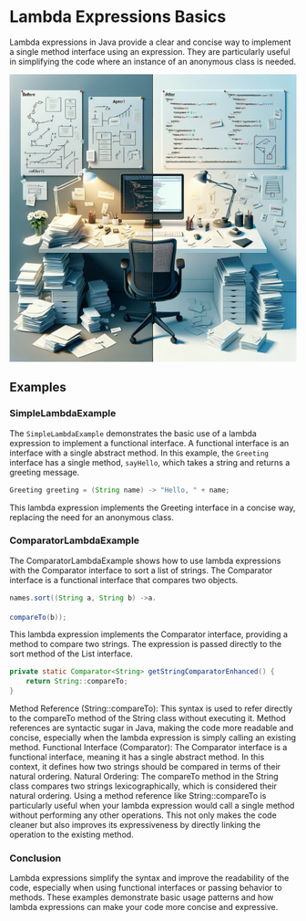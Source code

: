 # Lambda Expressions Basics

Lambda expressions in Java provide a clear and concise way to implement a single method interface using an expression.
They are particularly useful in simplifying the code where an instance of an anonymous class is needed.

![LambdaBasics.jpg](..%2F..%2F..%2F..%2F..%2F..%2F..%2F..%2Fimages%2FLambdaBasics.jpg)

## Examples

### SimpleLambdaExample

The `SimpleLambdaExample` demonstrates the basic use of a lambda expression to implement a functional interface. A
functional interface is an interface with a single abstract method. In this example, the `Greeting` interface has a
single method, `sayHello`, which takes a string and returns a greeting message.

```java
Greeting greeting = (String name) -> "Hello, " + name;
```

This lambda expression implements the Greeting interface in a concise way, replacing the need for an anonymous class.

### ComparatorLambdaExample

The ComparatorLambdaExample shows how to use lambda expressions with the Comparator interface to sort a list of strings.
The Comparator interface is a functional interface that compares two objects.

```java
names.sort((String a, String b) ->a.

compareTo(b));
```

This lambda expression implements the Comparator interface, providing a method to compare two strings. The expression is
passed directly to the sort method of the List interface.

```java
private static Comparator<String> getStringComparatorEnhanced() {
    return String::compareTo;
}
```

Method Reference (String::compareTo): This syntax is used to refer directly to the compareTo method of the String class
without executing it. Method references are syntactic sugar in Java, making the code more readable and concise,
especially when the lambda expression is simply calling an existing method.
Functional Interface (Comparator<String>): The Comparator interface is a functional interface, meaning it has a single
abstract method. In this context, it defines how two strings should be compared in terms of their natural ordering.
Natural Ordering: The compareTo method in the String class compares two strings lexicographically, which is considered
their natural ordering.
Using a method reference like String::compareTo is particularly useful when your lambda expression would call a single
method without performing any other operations. This not only makes the code cleaner but also improves its
expressiveness by directly linking the operation to the existing method.

### Conclusion

Lambda expressions simplify the syntax and improve the readability of the code, especially when using functional
interfaces or passing behavior to methods. These examples demonstrate basic usage patterns and how lambda expressions
can make your code more concise and expressive.